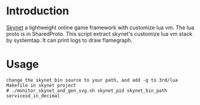 Introduction
============
[Skynet](https://github.com/cloudwu/skynet/) a lightweight online game framework with customize lua vm. The lua proto is in SharedProto. This script extract skynet's customize lua vm stack by systemtap. It can print logs to draw flamegraph.

Usage
=====
 ```shell
 change the skynet bin source to your path, and add -g to 3rd/lua Makefile in skynet project
 # ./monitor_skynet_and_gen_svg.sh skynet_pid skynet_bin_path serviceid_in_decimal
